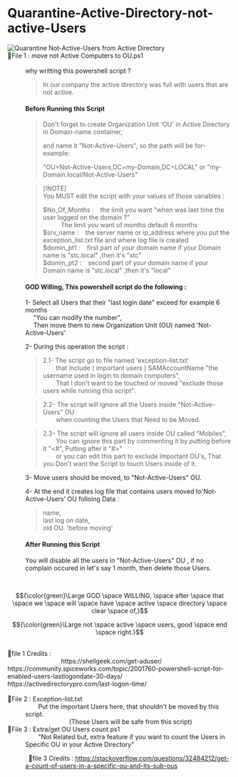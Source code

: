 # Quarantine-Active-Directory-not-active-Users 
<dl>

  <picture>
  <img alt="Quarantine Not-Active-Users from Active Directory" src="https://i.imgur.com/6spTAUY.png">
</picture>

<dt>📂File 1 : move not Active Computers to OU.ps1</dt>
<dd><br>
  why writting this powershell script ?

> In our company the active directory was full with users that are not active.

<H4> Before Running this Script </H4>

> Don't forget to create Organization Unit 'OU' in Active Directory in Domain-name container,
>
>  and name it "Not-Active-Users", so the path will be for-example:
>
> "OU=Not-Active-Users,DC=my-Domain,DC=LOCAL" or "my-Domain.local/Not-Active-Users"

> [!NOTE]<br>
> You MUST edit the script with your values of those variables :<br>
>
> $No_Of_Months : &ensp; the limit you want "when was last time the user logged on the domain ?"<br>
> &ensp; &ensp; &ensp; &ensp;The limit you want of months default 6 months<br>
> $srv_name : &ensp; the server name or ip_address where you put the exception_list.txt file and where log file is created<br>
> $domin_pt1 : &ensp; first part of your domain name if your Domain name is "stc.local" ,then it's "stc"<br>
> $domin_pt2 : &ensp; second part of your domain name if your Domain name is "stc.local" ,then it's "local"<br>
 
<H4>GOD Willing, This powershell script do the following : </H4>

1- Select all Users that their "last login date" exceed for example 6 months <br>
&ensp; &ensp;"You can modify the number",<br>
&ensp; &ensp;Then move them to new Organization Unit (OU) named 'Not-Active-Users'

2- During this operation the script :
> 2.1- The script go to file named 'exception-list.txt' <br>
> &ensp; &ensp; &ensp;that include ( important users ) SAMAccountName "the username used in login to domain computers", <br>
> &ensp; &ensp; &ensp;That I don't want to be touched or moved "exclude those users while running this script".

> 2.2- The script will ignore all the Users inside "Not-Active-Users" OU <br>
> &ensp; &ensp; &ensp;when counting the Users that Need to be Moved.

> 2.3- The script will ignore all users inside OU called "Mobiles", <br>
> &ensp; &ensp; &ensp;You can ignore this part by commenting it by putting before it "<#", Putting after it "#>" <br>
> &ensp; &ensp; &ensp;or you can edit this part to exclude important OU's, That you Don't want the Script to touch Users inside of it.

3- Move users should be moved, to "Not-Active-Users" OU.

4- At the end it creates log file that contains users moved to'Not-Active-Users' OU folloing Data :
> name,<br>
> last log on date,<br>
> old OU. 'before moving'


<H4> After Running this Script </H4>

You will disable all the users in "Not-Active-Users" OU , if no complain occured in let's say 1 month,
then delete those Users.
</dd>
<br>

$${\color{green}\Large GOD \space WILLING, \space after \space that \space we \space will \space have \space active \space directory \space clear \space of,}$$

$${\color{green}\Large not \space active \space users, good \space end \space right.}$$

<br>
📜file 1 Credits : <br>
&ensp; &ensp; &ensp; &ensp; &ensp; &ensp; &ensp; &ensp; &ensp; &ensp; &ensp; https://shellgeek.com/get-aduser/ <br>
https://community.spiceworks.com/topic/2001760-powershell-script-for-enabled-users-lastlogondate-30-days/ <br>
https://activedirectorypro.com/last-logon-time/
<br>
<br>
<dt> 📂File 2 : Exception-list.txt </dt>
<dd>
&ensp; &ensp; &ensp;Put the important Users here, that shouldn't be moved by this script.<br>
&ensp; &ensp; &ensp; &ensp; &ensp; &ensp; &ensp; &ensp; &ensp; (Those Users will be safe from this script)
</dd>


<dt>📂File 3 : Extra/get OU Users count.ps1 </dt>
<dd>
&ensp; &ensp; &ensp;"Not Related but, extra feature if you want to count the Users in Specific OU in your Active Directory"

&ensp;📜file 3 Credits : https://stackoverflow.com/questions/32484212/get-a-count-of-users-in-a-specific-ou-and-its-sub-ous
</dd>
</dl>

